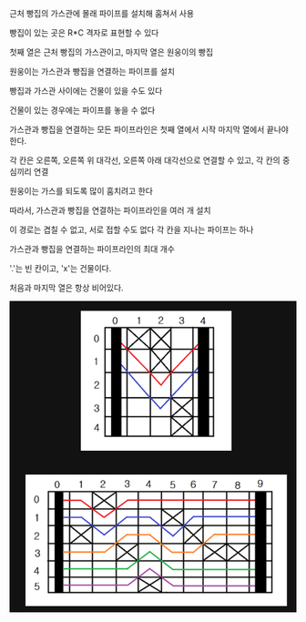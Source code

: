 근처 빵집의 가스관에 몰래 파이프를 설치해 훔쳐서 사용

빵집이 있는 곳은 R*C 격자로 표현할 수 있다

첫째 열은 근처 빵집의 가스관이고, 마지막 열은 원웅이의 빵집

원웅이는 가스관과 빵집을 연결하는 파이프를 설치

빵집과 가스관 사이에는 건물이 있을 수도 있다

건물이 있는 경우에는 파이프를 놓을 수 없다

가스관과 빵집을 연결하는 모든 파이프라인은 첫째 열에서 시작 마지막 열에서 끝나야 한다. 

각 칸은 오른쪽, 오른쪽 위 대각선, 오른쪽 아래 대각선으로 연결할 수 있고, 각 칸의 중심끼리 연결

원웅이는 가스를 되도록 많이 훔치려고 한다

 따라서, 가스관과 빵집을 연결하는 파이프라인을 여러 개 설치

이 경로는 겹칠 수 없고, 서로 접할 수도 없다 각 칸을 지나는 파이프는 하나



가스관과 빵집을 연결하는 파이프라인의 최대 개수

 '.'는 빈 칸이고, 'x'는 건물이다. 

처음과 마지막 열은 항상 비어있다.



![image-20230110140007429](빵집.assets/image-20230110140007429.png)